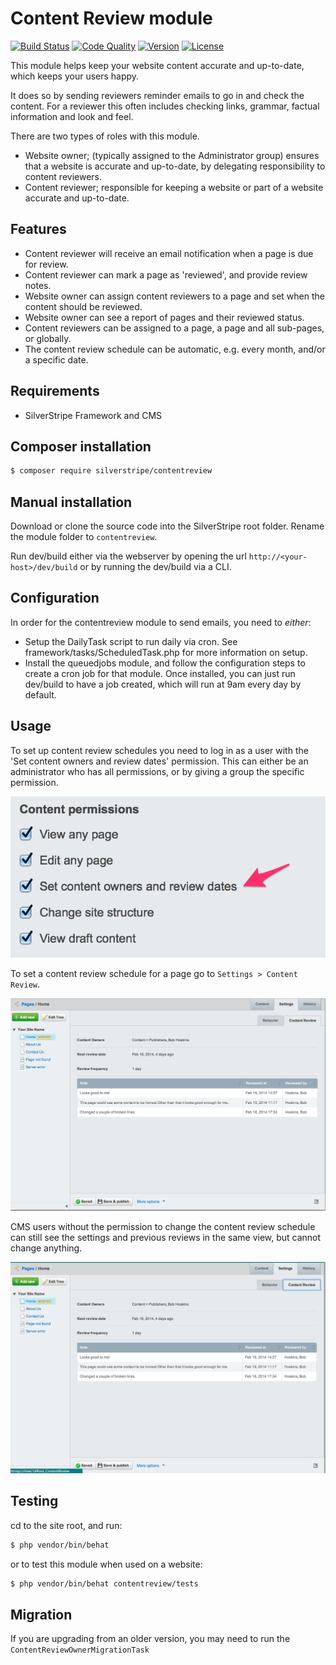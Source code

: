 # Content Review module

[![Build Status](http://img.shields.io/travis/silverstripe/silverstripe-contentreview.svg?style=flat-square)](https://travis-ci.org/silverstripe/silverstripe-contentreview)
[![Code Quality](http://img.shields.io/scrutinizer/g/silverstripe/silverstripe-contentreview.svg?style=flat-square)](https://scrutinizer-ci.com/g/silverstripe/silverstripe-contentreview)
[![Version](http://img.shields.io/packagist/v/silverstripe/contentreview.svg?style=flat-square)](https://packagist.org/packages/silverstripe/silverstripe-contentreview)
[![License](http://img.shields.io/packagist/l/silverstripe/contentreview.svg?style=flat-square)](LICENSE.md)

This module helps keep your website content accurate and up-to-date, which keeps your users happy.

It does so by sending reviewers reminder emails to go in and check the content. For a reviewer this
often includes checking links, grammar, factual information and look and feel.

There are two types of roles with this module.

 * Website owner; (typically assigned to the Administrator group) ensures that a website is accurate and up-to-date, by delegating responsibility to content reviewers.
 * Content reviewer; responsible for keeping a website or part of a website accurate and up-to-date.

## Features

 * Content reviewer will receive an email notification when a page is due for review.
 * Content reviewer can mark a page as 'reviewed', and provide review notes.
 * Website owner can assign content reviewers to a page and set when the content should be reviewed.
 * Website owner can see a report of pages and their reviewed status.
 * Content reviewers can be assigned to a page, a page and all sub-pages, or globally.
 * The content review schedule can be automatic, e.g. every month, and/or a specific date.

## Requirements

 * SilverStripe Framework and CMS

## Composer installation

```sh
$ composer require silverstripe/contentreview
```

## Manual installation

Download or clone the source code into the SilverStripe root folder. Rename the module folder
to `contentreview`.

Run dev/build either via the webserver by opening the url `http://<your-host>/dev/build` or
by running the dev/build via a CLI.

## Configuration

In order for the contentreview module to send emails, you need to *either*:

 * Setup the DailyTask script to run daily via cron. See framework/tasks/ScheduledTask.php for more information on setup.
 * Install the queuedjobs module, and follow the configuration steps to create a cron job for that module. Once installed, you can just run dev/build to have a job created, which will run at 9am every day by default.

## Usage

To set up content review schedules you need to log in as a user with the 'Set content owners and review dates' permission. This can either
be an administrator who has all permissions, or by giving a group the specific permission.

![](docs/en/images/content-review-permission.png)

To set a content review schedule for a page go to `Settings > Content Review`.

![](docs/en/images/content-review-settings.png)

CMS users without the permission to change the content review schedule can still see the settings
and previous reviews in the same view, but cannot change anything.

![](docs/en/images/content-review-settings-ro.png)

## Testing

cd to the site root, and run:

```sh
$ php vendor/bin/behat
```

or to test this module when used on a website:

```sh
$ php vendor/bin/behat contentreview/tests
```

## Migration

If you are upgrading from an older version, you may need to run the `ContentReviewOwnerMigrationTask`
